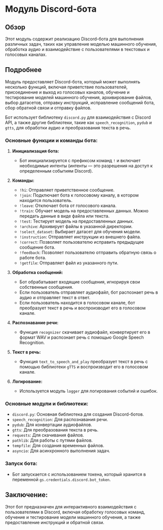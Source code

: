 # Модуль Discord-бота

## Обзор

Этот модуль содержит реализацию Discord-бота для выполнения различных задач, таких как управление моделью машинного обучения, обработка аудио и взаимодействие с пользователями в текстовых и голосовых каналах.

## Подробнее

Модуль предоставляет Discord-бота, который может выполнять несколько функций, включая приветствие пользователей, присоединение и выход из голосовых каналов, обучение и тестирование моделей машинного обучения, архивирование файлов, выбор датасетов, отправку инструкций, исправление сообщений бота, сбор обратной связи и отправку файлов.

Бот использует библиотеку `discord.py` для взаимодействия с Discord API, а также другие библиотеки, такие как `speech_recognition`, `pydub` и `gtts`, для обработки аудио и преобразования текста в речь.

### Основные функции и команды бота:

1. **Инициализация бота:**
   - Бот инициализируется с префиксом команд `!` и включает необходимые интенты (интенты — это разрешения на доступ к определенным событиям Discord).

2. **Команды:**
   - `!hi`: Отправляет приветственное сообщение.
   - `!join`: Подключает бота к голосовому каналу, в котором находится пользователь.
   - `!leave`: Отключает бота от голосового канала.
   - `!train`: Обучает модель на предоставленных данных. Можно передать данные в виде файла или текста.
   - `!test`: Тестирует модель на предоставленных данных.
   - `!archive`: Архивирует файлы в указанной директории.
   - `!select_dataset`: Выбирает датасет для обучения модели.
   - `!instruction`: Отправляет инструкции из внешнего файла.
   - `!correct`: Позволяет пользователю исправить предыдущее сообщение бота.
   - `!feedback`: Позволяет пользователю отправить обратную связь о работе бота.
   - `!getfile`: Отправляет файл из указанного пути.

3. **Обработка сообщений:**
   - Бот обрабатывает входящие сообщения, игнорируя свои собственные сообщения.
   - Если пользователь отправляет аудиофайл, бот распознает речь в аудио и отправляет текст в ответ.
   - Если пользователь находится в голосовом канале, бот преобразует текст в речь и воспроизводит его в голосовом канале.

4. **Распознавание речи:**
   - Функция `recognizer` скачивает аудиофайл, конвертирует его в формат WAV и распознает речь с помощью Google Speech Recognition.

5. **Текст в речь:**
   - Функция `text_to_speech_and_play` преобразует текст в речь с помощью библиотеки `gTTS` и воспроизводит его в голосовом канале.

6. **Логирование:**
   - Используется модуль `logger` для логирования событий и ошибок.

### Основные модули и библиотеки:
- `discord.py`: Основная библиотека для создания Discord-ботов.
- `speech_recognition`: Для распознавания речи.
- `pydub`: Для конвертации аудиофайлов.
- `gtts`: Для преобразования текста в речь.
- `requests`: Для скачивания файлов.
- `pathlib`: Для работы с путями файлов.
- `tempfile`: Для создания временных файлов.
- `asyncio`: Для асинхронного выполнения задач.

### Запуск бота:
- Бот запускается с использованием токена, который хранится в переменной `gs.credentials.discord.bot_token`.

## Заключение:
Этот бот предназначен для интерактивного взаимодействия с пользователями в Discord, включая обработку голосовых команд, обучение и тестирование модели машинного обучения, а также предоставление инструкций и обратной связи.